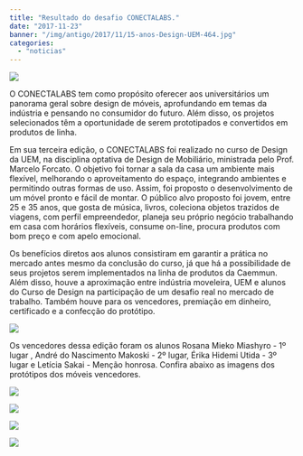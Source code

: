 ```yaml
---
title: "Resultado do desafio CONECTALABS."
date: "2017-11-23"
banner: "/img/antigo/2017/11/15-anos-Design-UEM-464.jpg"
categories: 
  - "noticias"
---
```


![](/img/antigo/2017/09/caemmun-2.png)

O CONECTALABS tem como propósito oferecer aos universitários um panorama geral sobre design de móveis, aprofundando em temas da indústria e pensando no consumidor do futuro. Além disso, os projetos selecionados têm a oportunidade de serem prototipados e convertidos em produtos de linha.

Em sua terceira edição, o CONECTALABS foi realizado no curso de Design da UEM, na disciplina optativa de Design de Mobiliário, ministrada pelo Prof. Marcelo Forcato. O objetivo foi tornar a sala da casa um ambiente mais flexível, melhorando o aproveitamento do espaço, integrando ambientes e permitindo outras formas de uso. Assim, foi proposto o desenvolvimento de um móvel pronto e fácil de montar. O público alvo proposto foi jovem, entre 25 e 35 anos, que gosta de música, livros, coleciona objetos trazidos de viagens, com perfil empreendedor, planeja seu próprio negócio trabalhando em casa com horários flexíveis, consume on-line, procura produtos com bom preço e com apelo emocional.

Os benefícios diretos aos alunos consistiram em garantir a prática no mercado antes mesmo da conclusão do curso, já que há a possibilidade de seus projetos serem implementados na linha de produtos da Caemmun. Além disso, houve a aproximação entre indústria moveleira, UEM e alunos do Curso de Design na participação de um desafio real no mercado de trabalho. Também houve para os vencedores, premiação em dinheiro, certificado e a confecção do protótipo.

![](/img/antigo/2017/11/15-anos-Design-UEM-464.jpg)

Os vencedores dessa edição foram os alunos Rosana Mieko Miashyro - 1º lugar , André do Nascimento Makoski - 2º lugar, Érika Hidemi Utida - 3º lugar e Letícia Sakai - Menção honrosa. Confira abaixo as imagens dos protótipos dos móveis vencedores.

![](/img/antigo/2017/11/IMG_8816-2.jpg)

![](/img/antigo/2017/11/IMG_8817-1.jpg)

![](/img/antigo/2017/11/IMG_8818-1.jpg)

![](/img/antigo/2017/11/IMG_8819-1.jpg)
